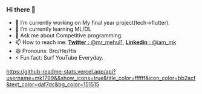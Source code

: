 ### Hi there 👋



- 🔭 I’m currently working on My final year project(tech->flutter).
- 🌱 I’m currently learning ML/DL
- 💬 Ask me about Competitive programming.
- 📫 How to reach me:  [**Twitter** : @mr_mehul1](https://twitter.com/home?lang=en), [**Linkedin** : @iam_mk](https://www.linkedin.com/in/mehul-kakadiya-22a85315b/)
- 😄 Pronouns: Bro/He/His
- ⚡ Fun fact: Surf YouTube Everyday.

https://github-readme-stats.vercel.app/api?username=mk1799&&show_icons=true&title_color=ffffff&icon_color=bb2acf&text_color=daf7dc&bg_color=151515
